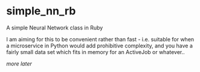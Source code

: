 # simple_nn_rb
A simple Neural Network class in Ruby


I am aiming for this to be convenient rather than fast - i.e. suitable for when a microservice in Python would add prohibitive complexity, and you have a fairly small data set which fits in memory for an ActiveJob or whatever..


_more later_
